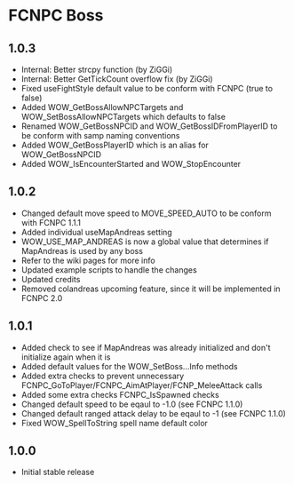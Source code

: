 FCNPC Boss
==========

1.0.3
-----

- Internal: Better strcpy function (by ZiGGi)
- Internal: Better GetTickCount overflow fix (by ZiGGi)
- Fixed useFightStyle default value to be conform with FCNPC (true to false)
- Added WOW_GetBossAllowNPCTargets and WOW_SetBossAllowNPCTargets which defaults to false
- Renamed WOW_GetBossNPCID and WOW_GetBossIDFromPlayerID to be conform with samp naming conventions
- Added WOW_GetBossPlayerID which is an alias for WOW_GetBossNPCID
- Added WOW_IsEncounterStarted and WOW_StopEncounter

1.0.2
-----

- Changed default move speed to MOVE_SPEED_AUTO to be conform with FCNPC 1.1.1
- Added individual useMapAndreas setting
- WOW_USE_MAP_ANDREAS is now a global value that determines if MapAndreas is used by any boss
- Refer to the wiki pages for more info
- Updated example scripts to handle the changes
- Updated credits
- Removed colandreas upcoming feature, since it will be implemented in FCNPC 2.0

1.0.1
-----

- Added check to see if MapAndreas was already initialized and don't initialize again when it is
- Added default values for the WOW_SetBoss...Info methods
- Added extra checks to prevent unnecessary FCNPC_GoToPlayer/FCNPC_AimAtPlayer/FCNP_MeleeAttack calls
- Added some extra checks FCNPC_IsSpawned checks
- Changed default speed to be eqaul to -1.0 (see FCNPC 1.1.0)
- Changed default ranged attack delay to be eqaul to -1 (see FCNPC 1.1.0)
- Fixed WOW_SpellToString spell name default color

1.0.0
-----

- Initial stable release
